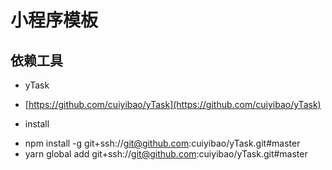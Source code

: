 # 小程序模板

## 依赖工具

* yTask
+ [https://github.com/cuiyibao/yTask](https://github.com/cuiyibao/yTask)

* install
+ npm install -g git+ssh://git@github.com:cuiyibao/yTask.git#master
+ yarn global add git+ssh://git@github.com:cuiyibao/yTask.git#master